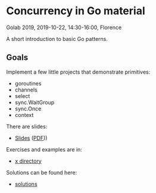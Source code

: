 # Concurrency in Go material

Golab 2019, 2019-10-22, 14:30-16:00, Florence

A short introduction to basic Go patterns.

## Goals

Implement a few little projects that demonstrate primitives:

* goroutines
* channels
* select
* sync.WaitGroup
* sync.Once
* context

There are slides:

* [Slides](Slides.md) ([PDF](Slides.pdf)))

Exercises and examples are in:

* [x directory](x)

Solutions can be found here:

* [solutions](solutions)
